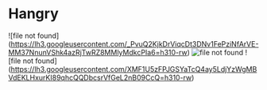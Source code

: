 # Hangry
![file not found] (https://lh3.googleusercontent.com/_PvuQ2KjkDrViqcDt3DNv1FePziNfArVE-MM37NnunVShk4azRjTwRZ8MMlyMdkcPIa6=h310-rw)
![file not found](https://lh3.googleusercontent.com/DSMXPf1Wy--RsjyGsNiDnVhHFeUk-2j5SSE67rLq8El7ekpZ5rmme-cexCKCTt1aFQ=h310-rw)
![file not found] (https://lh3.googleusercontent.com/XMF1U5zFPJGSYaTcQ4ay5LdjYzWgMBVdEKLHxurKI89qhcQQDbcsrVfGeL2nB09CcQ=h310-rw)
